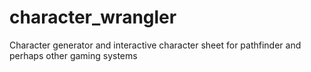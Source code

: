 character_wrangler
==================

Character generator and interactive character sheet for pathfinder and perhaps other gaming systems
